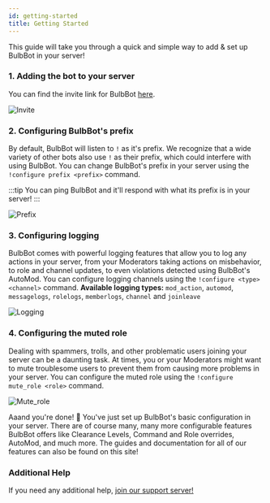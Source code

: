 ```yaml
---
id: getting-started
title: Getting Started
---
```


This guide will take you through a quick and simple way to add & set up BulbBot in your server!

### 1. Adding the bot to your server

You can find the invite link for BulbBot [here](https://bulbbot.mrphilip.xyz/discord).

![Invite](https://cdn.klukcz.me/img/nvwwkIET.gif)

### 2. Configuring BulbBot's prefix

By default, BulbBot will listen to `!` as it's prefix. We recognize that a wide variety of other bots also use `!` as their prefix, which could interfere with using BulbBot. You can change BulbBot's prefix in your server using the `!configure prefix <prefix>` command.

:::tip
You can ping BulbBot and it'll respond with what its prefix is in your server!
:::

![Prefix](https://cdn.klukcz.me/img/BynPfK8e.gif)

### 3. Configuring logging

BulbBot comes with powerful logging features that allow you to log any actions in your server, from your Moderators taking actions on misbehavior, to role and channel updates, to even violations detected using BulbBot's AutoMod. You can configure logging channels using the `!configure <type> <channel>` command.
**Available logging types:** `mod_action`, `automod`, `messagelogs`, `rolelogs`, `memberlogs`, `channel` and `joinleave`

![Logging](https://cdn.klukcz.me/img/FfeLB0RD.gif)

### 4. Configuring the muted role

Dealing with spammers, trolls, and other problematic users joining your server can be a daunting task. At times, you or your Moderators might want to mute troublesome users to prevent them from causing more problems in your server. You can configure the muted role using the `!configure mute_role <role>` command.

![Mute_role](https://cdn.klukcz.me/img/lTxkFMM7.gif)

Aaand you're done! :tada: You've just set up BulbBot's basic configuration in your server. There are of course many, many more configurable features BulbBot offers like Clearance Levels, Command and Role overrides, AutoMod, and much more. The guides and documentation for all of our features can also be found on this site!

### Additional Help
If you need any additional help, [join our support server!](https://bulbbot.mrphilip.xyz/discord)
